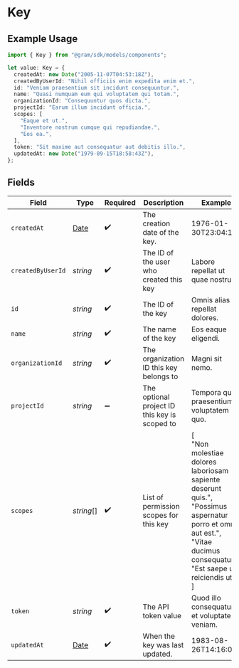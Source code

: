 # Key

## Example Usage

```typescript
import { Key } from "@gram/sdk/models/components";

let value: Key = {
  createdAt: new Date("2005-11-07T04:53:18Z"),
  createdByUserId: "Nihil officiis enim expedita enim et.",
  id: "Veniam praesentium sit incidunt consequuntur.",
  name: "Quasi numquam eum qui voluptatem qui totam.",
  organizationId: "Consequuntur quos dicta.",
  projectId: "Earum illum incidunt officia.",
  scopes: [
    "Eaque et ut.",
    "Inventore nostrum cumque qui repudiandae.",
    "Eos ea.",
  ],
  token: "Sit maxime aut consequatur aut debitis illo.",
  updatedAt: new Date("1979-09-15T18:58:43Z"),
};
```

## Fields

| Field                                                                                                                                                                      | Type                                                                                                                                                                       | Required                                                                                                                                                                   | Description                                                                                                                                                                | Example                                                                                                                                                                    |
| -------------------------------------------------------------------------------------------------------------------------------------------------------------------------- | -------------------------------------------------------------------------------------------------------------------------------------------------------------------------- | -------------------------------------------------------------------------------------------------------------------------------------------------------------------------- | -------------------------------------------------------------------------------------------------------------------------------------------------------------------------- | -------------------------------------------------------------------------------------------------------------------------------------------------------------------------- |
| `createdAt`                                                                                                                                                                | [Date](https://developer.mozilla.org/en-US/docs/Web/JavaScript/Reference/Global_Objects/Date)                                                                              | :heavy_check_mark:                                                                                                                                                         | The creation date of the key.                                                                                                                                              | 1976-01-30T23:04:17Z                                                                                                                                                       |
| `createdByUserId`                                                                                                                                                          | *string*                                                                                                                                                                   | :heavy_check_mark:                                                                                                                                                         | The ID of the user who created this key                                                                                                                                    | Labore repellat ut quae nostrum.                                                                                                                                           |
| `id`                                                                                                                                                                       | *string*                                                                                                                                                                   | :heavy_check_mark:                                                                                                                                                         | The ID of the key                                                                                                                                                          | Omnis alias repellat dolores.                                                                                                                                              |
| `name`                                                                                                                                                                     | *string*                                                                                                                                                                   | :heavy_check_mark:                                                                                                                                                         | The name of the key                                                                                                                                                        | Eos eaque eligendi.                                                                                                                                                        |
| `organizationId`                                                                                                                                                           | *string*                                                                                                                                                                   | :heavy_check_mark:                                                                                                                                                         | The organization ID this key belongs to                                                                                                                                    | Magni sit nemo.                                                                                                                                                            |
| `projectId`                                                                                                                                                                | *string*                                                                                                                                                                   | :heavy_minus_sign:                                                                                                                                                         | The optional project ID this key is scoped to                                                                                                                              | Tempora quas praesentium voluptatem quo.                                                                                                                                   |
| `scopes`                                                                                                                                                                   | *string*[]                                                                                                                                                                 | :heavy_check_mark:                                                                                                                                                         | List of permission scopes for this key                                                                                                                                     | [<br/>"Non molestiae dolores laboriosam sapiente deserunt quis.",<br/>"Possimus aspernatur porro et omnis aut est.",<br/>"Vitae ducimus consequatur.",<br/>"Est saepe ut reiciendis ut."<br/>] |
| `token`                                                                                                                                                                    | *string*                                                                                                                                                                   | :heavy_check_mark:                                                                                                                                                         | The API token value                                                                                                                                                        | Quod illo consequatur et voluptate veniam.                                                                                                                                 |
| `updatedAt`                                                                                                                                                                | [Date](https://developer.mozilla.org/en-US/docs/Web/JavaScript/Reference/Global_Objects/Date)                                                                              | :heavy_check_mark:                                                                                                                                                         | When the key was last updated.                                                                                                                                             | 1983-08-26T14:16:07Z                                                                                                                                                       |